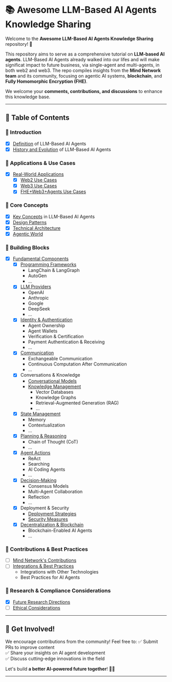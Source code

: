 # 📚 Awesome LLM-Based AI Agents Knowledge Sharing

Welcome to the **Awesome LLM-Based AI Agents Knowledge Sharing** repository! 🚀  

This repository aims to serve as a comprehensive tutorial on **LLM-based AI agents**. LLM-Based AI Agents already walked into our lifes and will make significat impact to future business, via single-agent and multi-agents, in both web2 and web3. 
The repo compiles insights from the **Mind Network team** and its community, focusing on agentic AI systems, **blockchain**, and **Fully Homomorphic Encryption (FHE)**.  

We welcome your **comments, contributions, and discussions** to enhance this knowledge base.  

---

## 📖 Table of Contents

### 🔹 Introduction
- [x] [Definition](/1-definition.md) of LLM-Based AI Agents
- [x] [History and Evolution](/2-history.md) of LLM-Based AI Agents

### 🔹 Applications & Use Cases
- [x] [Real-World Applications](/3-applications-and-use-cases.md)
    - [x] [Web2 Use Cases](/3-1-web2-use-cases.md)
    - [x] [Web3 Use Cases](/3-2-web3-use-cases.md)
    - [x] [FHE+Web3+Agents Use Cases](/3-2-web3-use-cases.md)

### 🔹 Core Concepts
- [x] [Key Concepts](/4-concept.md) in LLM-Based AI Agents
- [x] [Design Patterns](/5-design-patterns.md)
- [x] [Technical Architecture](/6-architecture.md)
- [x] [Agentic World](/7-agentic-world.md)

### 🔹 Building Blocks
- [x] [Fundamental Components](/8-building-block.md)
    - [x] [Programming Frameworks](/8-1-framework.md)
        - LangChain & LangGraph
        - AutoGen
        - ...
    - [x] [LLM Providers](/8-2-llms-providers.md)
        - OpenAI
        - Anthropic
        - Google
        - DeepSeek
        - ...
    - [x] [Identity & Authentication](/8-3-identity.md)
        - Agent Ownership
        - Agent Wallets
        - Verification & Certification
        - Payment Authentication & Receiving
        - ...
    - [x] [Communication](/8-4-communication.md)
        - Exchangeable Communication
        - Continuous Computation After Communication
        - ...
    - [x] Conversations & Knowledge
        - [Conversational Models](/8-5-conversation.md)
        - [Knowledge Management](/8-6-knowledge.md)
            - Vector Databases
            - Knowledge Graphs
            - Retrieval-Augmented Generation (RAG)
            - ...
    - [x] [State Management](/8-7-state.md)
        - Memory 
        - Contextualization
        - ...
    - [x] [Planning & Reasoning](/8-8-planning.md) 
        - Chain of Thought (CoT)
        - ...
    - [x] [Agent Actions](/8-9-actions.md)
        - ReAct
        - Searching
        - AI Coding Agents
        - ...
    - [x] [Decision-Making](/8-10-decisioning.md)
        - Consensus Models
        - Multi-Agent Collaboration
        - Reflection
        - ...
    - [x] Deployment & Security
        - [Deployment Strategies](/8-11-deployment.md)
        - [Security Measures](/8-12-security.md)
    - [x] [Decentralization & Blockchain](/8-12-decentralization.md)
        - Blockchain-Enabled AI Agents
        - ...

### 🔹 Contributions & Best Practices
- [ ] [Mind Network's Contributions](/9-mind-network.md)
- [ ] [Integrations & Best Practices](/10-integrations-and-best-practices.md)
    - Integrations with Other Technologies
    - Best Practices for AI Agents

### 🔹 Research & Compliance Considerations
- [x] [Future Research Directions](/11-research-directions.md)
- [ ] [Ethical Considerations](/12-1-ethic.md)

---

## 🚀 Get Involved!
We encourage contributions from the community! Feel free to:
✅ Submit PRs to improve content  
✅ Share your insights on AI agent development  
✅ Discuss cutting-edge innovations in the field  

Let's build **a better AI-powered future together**! 🤖✨  

---
